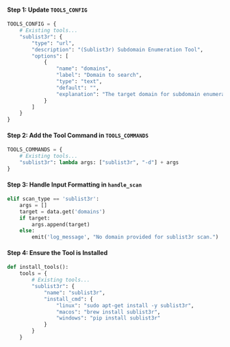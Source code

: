 #### Step 1: Update `TOOLS_CONFIG`

```python
TOOLS_CONFIG = {
    # Existing tools...
    "sublist3r": {
        "type": "url",
        "description": "(Sublist3r) Subdomain Enumeration Tool",
        "options": [
            {
                "name": "domains",
                "label": "Domain to search",
                "type": "text",
                "default": "",
                "explanation": "The target domain for subdomain enumeration."
            }
        ]
    }
}
```

#### Step 2: Add the Tool Command in `TOOLS_COMMANDS`

```python
TOOLS_COMMANDS = {
    # Existing tools...
    "sublist3r": lambda args: ["sublist3r", "-d"] + args
}
```

#### Step 3: Handle Input Formatting in `handle_scan`

```python
elif scan_type == 'sublist3r':
    args = []
    target = data.get('domains')
    if target:
        args.append(target)
    else:
        emit('log_message', "No domain provided for sublist3r scan.")
```

#### Step 4: Ensure the Tool is Installed

```python
def install_tools():
    tools = {
        # Existing tools...
        "sublist3r": {
            "name": "sublist3r",
            "install_cmd": {
                "linux": "sudo apt-get install -y sublist3r",
                "macos": "brew install sublist3r",
                "windows": "pip install sublist3r"
            }
        }
    }
```
